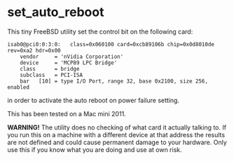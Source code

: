 set_auto_reboot
===============

This tiny FreeBSD utility set the control bit on the following card:

	isab0@pci0:0:3:0:	class=0x060100 card=0xcb89106b chip=0x0d8010de rev=0xa2 hdr=0x00
	    vendor     = 'nVidia Corporation'
	    device     = 'MCP89 LPC Bridge'
	    class      = bridge
	    subclass   = PCI-ISA
	    bar   [10] = type I/O Port, range 32, base 0x2100, size 256, enabled

in order to activate the auto reboot on power failure setting.

This has been tested on a Mac mini 2011.

**WARNING!** The utility does no checking of what card it actually talking to. If you run this on a machine with a different device at that address the results are not defined and could cause permanent damage to your hardware. Only use this if you know what you are doing and use at own risk.
